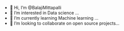 - 👋 Hi, I’m @BalajiMittapalli
- 👀 I’m interested in Data science ...
- 🌱 I’m currently learning Machine learning ...
- 💞️ I’m looking to collaborate on open source projects...

<!---
BalajiMittapalli/BalajiMittapalli is a ✨ special ✨ repository because its `README.md` (this file) appears on your GitHub profile.
You can click the Preview link to take a look at your changes.
--->
